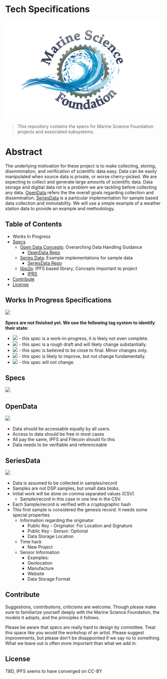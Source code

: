 # Tech Specifications
![](media-artifacts/MSF_Fishsmall.png)
> This repository contains the specs for Marine Science Foundation projects and associated subsystems.

# Abstract
The underlying motivation for these project is to make collecting, storing, disemmination, and verification of scientific data easy. Data can be easily manipulated when source data is private, or worse cherry-picked. We are expecting to collect and generate large amounts of scientific data. Data storage and digitial data rot is a problem we are tackling before collecting any data. [OpenData](#OpenData) refers the the overall goals regarding collection and dissemination. [SeriesData](#SeriesData) is a particular implementation for sample based data collection and immutability. We will use a simple example of a weather station data to provide an example and methodology. 

## Table of Contents

- Works In Progress
- [Specs](#specs)
  - [Open Data Concepts](#OpenData): Overarching Data Handling Guidance
    - [OpenData Repo](https://github.com/MarineScienceFoundation/SeriesData)
  - [Series Data](#SeriesData): Example implementations for sample data
    - [SeriesData Repo](https://github.com/MarineScienceFoundation/SeriesData)
  - [libp2p](https://github.com/libp2p/specs): IPFS based library, Concepts important to project 
    - [IPRS](https://github.com/libp2p/specs/blob/master/IPRS.md)
- [Contribute](#contribute)
- [License](#license)

## Works In Progress Specifications
[![](https://img.shields.io/badge/made%20by-Marine%20Science%20Foudation-blue.svg?style=flat-square)](http://github.com/MarineScienceFoundation)

**Specs are not finished yet. We use the following tag system to identify their state:**

- ![](https://img.shields.io/badge/status-wip-orange.svg?style=flat-square) - this spec is a work-in-progress, it is likely not even complete.
- ![](https://img.shields.io/badge/status-draft-yellow.svg?style=flat-square) - this spec is a rough draft and will likely change substantially.
- ![](https://img.shields.io/badge/status-reliable-green.svg?style=flat-square) - this spec is believed to be close to final. Minor changes only.
- ![](https://img.shields.io/badge/status-stable-brightgreen.svg?style=flat-square) - this spec is likely to improve, but not change fundamentally.
- ![](https://img.shields.io/badge/status-permanent-blue.svg?style=flat-square) - this spec will not change.
## Specs 
![](https://img.shields.io/badge/status-wip-orange.svg?style=flat-square) 
## OpenData 
![](https://img.shields.io/badge/status-wip-orange.svg?style=flat-square) 
- Data should be accessable equally by all users. 
- Access to data should be free in most cases
- All pay the same, IPFS and Filecoin should fix this
- Data needs to be verifiable and referenceable 

## SeriesData 
![](https://img.shields.io/badge/status-wip-orange.svg?style=flat-square)
- Data is assumed to be collected in samples/record
- Samples are not DSP samples, but small data blobs. 
- Initial work will be done on comma separated values (CSV) 
  - Sample/record in this case in one line in the CSV. 
- Each Sample/record is verified with a cryptographic hash
- This first sample is considered the genesis record. It needs some special properties
  - Information regarding the originator
    - Public Key - Originator: For Location and Signature
    - Public Key - Sensor: Optional
    - Data Storage Location
  - Time hack 
    - New Project 
  - Sensor Information
    - Examples:
    - Geolocation
    - Manufacture
    - Website
    - Data Storage Format
    
## Contribute

Suggestions, contributions, criticisms are welcome. Though please make sure to familiarize yourself deeply with the Marine Science Foundation, the models it adopts, and the principles it follows.

Please be aware that specs are really hard to design by committee. Treat this space like you would the workshop of an artist. Please suggest improvements, but please don't be disappointed if we say no to something. What we leave out is often more important than what we add in.

## License
TBD, IPFS seems to have converged on CC-BY
